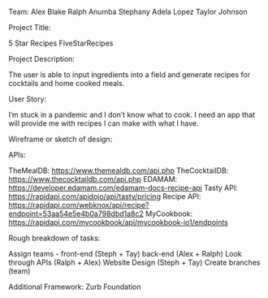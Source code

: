 Team:
Alex Blake 
Ralph Anumba 
Stephany Adela Lopez 
Taylor Johnson

Project Title: 

5 Star Recipes 
FiveStarRecipes

Project Description: 

The user is able to input ingredients into a field and generate recipes for cocktails and home cooked meals. 

User Story: 

I’m stuck in a pandemic and I don’t know what to cook. I need an app that will provide me with recipes I can make with what I have. 

Wireframe or sketch of design: 


APIs: 

TheMealDB: https://www.themealdb.com/api.php
TheCocktailDB: https://www.thecocktaildb.com/api.php
EDAMAM: https://developer.edamam.com/edamam-docs-recipe-api
Tasty API: https://rapidapi.com/apidojo/api/tasty/pricing
Recipe API: https://rapidapi.com/webknox/api/recipe?endpoint=53aa54e5e4b0a798dbd1a8c2
MyCookbook: https://rapidapi.com/mycookbook/api/mycookbook-io1/endpoints

Rough breakdown of tasks: 

Assign teams - front-end (Steph + Tay) back-end (Alex + Ralph) 
Look through APIs (Ralph + Alex) 
Website Design (Steph + Tay)
Create branches (team)

Additional Framework: Zurb Foundation
